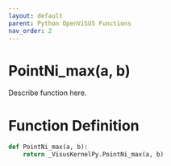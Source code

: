 ```yaml
---
layout: default
parent: Python OpenViSUS Functions
nav_order: 2
---
```


# PointNi_max(a, b)

Describe function here.

# Function Definition

```python
def PointNi_max(a, b):
    return _VisusKernelPy.PointNi_max(a, b)

```